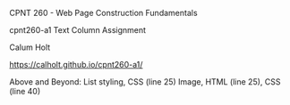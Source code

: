 CPNT 260 - Web Page Construction Fundamentals

cpnt260-a1 Text Column Assignment

Calum Holt

https://calholt.github.io/cpnt260-a1/

Above and Beyond:
  List styling, CSS (line 25)
  Image, HTML (line 25), CSS (line 40)